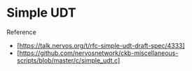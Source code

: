 # Simple UDT

Reference
- [https://talk.nervos.org/t/rfc-simple-udt-draft-spec/4333]
- [https://github.com/nervosnetwork/ckb-miscellaneous-scripts/blob/master/c/simple_udt.c]